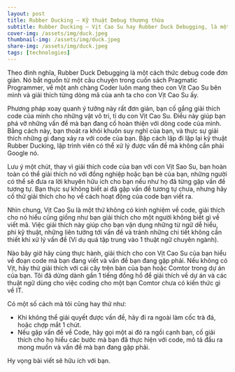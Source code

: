 ```yaml
---
layout: post
title: Rubber Ducking – Kỹ thuật Debug thượng thừa
subtitle: Rubber Ducking – Vịt Cao Su hay Rubber Duck Debugging, là một kỹ thuật debug được sử dụng trong kỹ nghệ phần mềm. Một thuật ngữ khá vui nhộn nhưng lại rất hữu ích khi bạn sử dụng. Nó sẽ giúp bạn giảm được cả tấn thời gian khi đối mặt với những vấn đề quanh dòng mã mà mình viết ra.
cover-img: /assets/img/duck.jpeg
thumbnail-img: /assets/img/duck.jpeg
share-img: /assets/img/duck.jpeg
tags: [technologies]
---
```


Theo đinh nghĩa, Rubber Duck Debugging là một cách thức debug code đơn giản. Nó bắt nguồn từ một câu chuyện trong cuốn sách Pragmatic Programmer, về một anh chàng Coder luôn mang theo con Vịt Cao Su bên mình và giải thích từng dòng mã của anh ta cho con Vịt Cao Su ấy.

Phương pháp xoay quanh ý tưởng này rất đơn giản, bạn cố gắng giải thích code của mình cho những vật vô tri, tỉ dụ con Vịt Cao Su. Điều này giúp bạn phá vỡ những vấn đề mà bạn đang cố hoàn thiện với dòng code của mình. Bằng cách này, bạn thoát ra khỏi khuôn suy nghĩ của bạn, và thực sự giải thích những gì đang xảy ra với code của bạn. Bặp cách lặp đi lặp lại kỹ thuật Rubber Ducking, lập trình viên có thể xử lý được vấn đề mà không cần phải Google nó.

Lưu ý một chút, thay vì giải thích code của bạn với con Vịt Sao Su, bạn hoàn toàn có thể giải thích nó với đồng nghiệp hoặc bạn bè của bạn, những người có thể sẽ đưa ra lời khuyên hữu ích cho bạn nếu như họ đã từng gặp vấn đề tương tự. Bạn thực sự không biết ai đã gặp vấn đề tương tự chưa, nhưng hãy cố thử giải thích cho họ về cách hoạt động của code bạn viết ra.

Nhìn chung, Vịt Cao Su là một thứ không có kinh nghiệm về code, giải thích cho nó hiểu cũng giống như bạn giải thích cho một người không biết gì về viết mã. Việc giải thích này giúp cho bạn vận dụng những từ ngữ dễ hiểu, phi kỹ thuật, những liên tưởng tới vấn đề và tránh những chi tiết không cần thiết khi xử lý vấn đề (Ví dụ quá tập trung vào 1 thuật ngữ chuyên ngành).

Nào bây giờ hãy cùng thực hành, giải thích cho con Vịt Cao Su của bạn hiểu về đoạn code mà bạn đang viết và vấn đề bạn đang gặp phải. Nếu không có Vịt, hãy thử giải thích với cái cây trên bàn của bạn hoặc Comtor trong dự án của bạn. Tôi đã dừng dành gần 1 tiếng đồng hồ để giải thích về dự án và các thuật ngữ dùng cho việc coding cho một bạn Comtor chưa có kiến thức gì về IT.

Có một số cách mà tôi cũng hay thử như:

- Khi không thể giải quyết được vấn đề, hãy đi ra ngoài làm cốc trà đá, hoặc chợp mắt 1 chút.
- Nếu gặp vấn đề về Code, hãy gọi một ai đó ra ngồi cạnh bạn, cố giải thích cho họ hiểu các bước mà bạn đã thực hiện với code, mô tả đầu ra mong muốn và vấn đề mà bạn đang gặp phải.

Hy vọng bài viết sẽ hữu ích với bạn.

